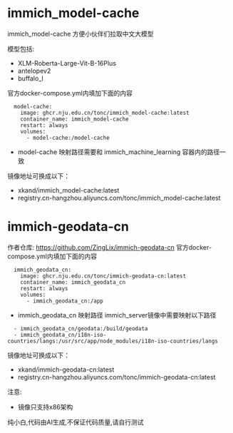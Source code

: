 # immich_model-cache
immich_model-cache 方便小伙伴们拉取中文大模型

模型包括:
- XLM-Roberta-Large-Vit-B-16Plus
- antelopev2
- buffalo_l

官方docker-compose.yml内填加下面的内容

```
  model-cache:
    image: ghcr.nju.edu.cn/tonc/immich_model-cache:latest
    container_name: immich_model-cache
    restart: always
    volumes:
      - model-cache:/model-cache
```

- model-cache 映射路径需要和 immich_machine_learning 容器内的路径一致

镜像地址可换成以下：
- xkand/immich_model-cache:latest
- registry.cn-hangzhou.aliyuncs.com/tonc/immich_model-cache:latest



# immich-geodata-cn
作者仓库: https://github.com/ZingLix/immich-geodata-cn
官方docker-compose.yml内填加下面的内容

```
  immich_geodata_cn:
    image: ghcr.nju.edu.cn/tonc/immich-geodata-cn:latest
    container_name: immich_geodata_cn
    restart: always
    volumes:
      - immich_geodata_cn:/app
```

- immich_geodata_cn 映射路径  immich_server镜像中需要映射以下路径

```
  - immich_geodata_cn/geodata:/build/geodata
  - immich_geodata_cn/i18n-iso-countries/langs:/usr/src/app/node_modules/i18n-iso-countries/langs
```

镜像地址可换成以下：
- xkand/immich-geodata-cn:latest
- registry.cn-hangzhou.aliyuncs.com/tonc/immich-geodata-cn:latest


注意:
- 镜像只支持x86架构

纯小白,代码由AI生成,不保证代码质量,请自行测试